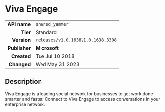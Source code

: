# Viva Engage
| | |
|-:|-|
|**API name**|`shared_yammer`|
|**Tier**|Standard|
|**Version**|`releases/v1.0.1638\1.0.1638.3308`|
|**Publisher**|**Microsoft**|
|**Created**|Tue Jul 10 2018|
|**Changed**|Wed May 31 2023|

## Description
Viva Engage is a leading social network for businesses to get work done smarter and faster. Connect to Viva Engage to access conversations in your enterprise network.

